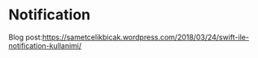 # Notification
Blog post:https://sametcelikbicak.wordpress.com/2018/03/24/swift-ile-notification-kullanimi/
